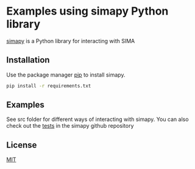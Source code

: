 # Examples using simapy Python library

[simapy](https://github.com/SINTEF/simapy) is a Python library for interacting with SIMA

## Installation

Use the package manager [pip](https://pip.pypa.io/en/stable/) to install simapy.

```bash
pip install -r requirements.txt
```

## Examples

See src folder for different ways of interacting with simapy.
You can also check out the [tests](https://github.com/SINTEF/simapy/tree/master/src/tests) in the simapy github repository

## License
[MIT](https://choosealicense.com/licenses/mit/)